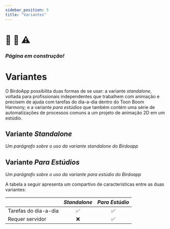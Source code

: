 ```yaml
---  
sidebar_position: 5
title: "Variantes"
---
```


# :construction: :no_entry_sign: :warning:

### *Página em construção!*

# Variantes

O BirdoApp possibilita duas formas de se usar: a variante _standalone_, voltada para profissionais independentes que trabalhem com animação e precisem de ajuda com tarefas do dia-a-dia dentro do Toon Boom Harmony; e a variante _para estúdios_ que também contém uma série de automatizações de processos comuns a um projeto de animação 2D em um estúdio.

## Variante _Standalone_

_Um parágrafo sobre o uso da variante standalone do Birdoapp_

## Variante _Para Estúdios_

_Um parágrafo sobre o uso da variante para estúdio do Birdoapp_

A tabela a seguir apresenta um compartivo de características entre as duas variantes:

| | _Standalone_ | _Para Estúdio_ |
|-|:-:|:-:|
| Tarefas do dia-a-dia | :white_check_mark: | :white_check_mark: |
| Requer servidor | :x:  | :white_check_mark: |
